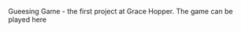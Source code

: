 <!DOCTYPE html>
<html lang="en">
  <head>
    


Gueesing Game - the first project at Grace Hopper. 
The game can be played here
<a href="https://ketevann.github.io/GuessingGame3/"></a>


</head>
</html>
